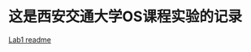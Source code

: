 # 这是西安交通大学OS课程实验的记录
[Lab1 readme](https://github.com/YoungZSh/OS_Lab/blob/master/Lab1/%E5%AE%9E%E9%AA%8C%E4%B8%80Readme.md)
